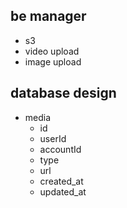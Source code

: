 ## be manager

- s3
- video upload
- image upload

## database design

- media
  - id
  - userId
  - accountId
  - type
  - url
  - created_at
  - updated_at
